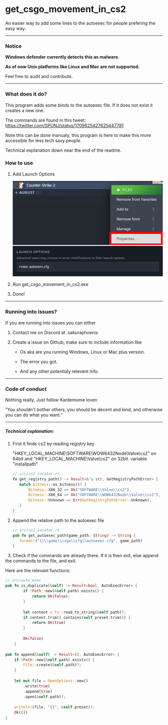 # get_csgo_movement_in_cs2

An easier way to add some lines to the autoexec for people prefering the easy way.

---

### **Notice**

**Windows defender currently detects this as malware.**

**As of now Unix platforms like Linux and Mac are not supported.**

Feel free to audit and contribute.

---

### What does it do?

This program adds some binds to the autoexec file.
If it does not exist it creates a new one.

The commands are found in this tweet: https://twitter.com/SPUNJ/status/1709625427625447781

Note this can be done manualy, this program is here to make this more accessible for less tech savy people.

Technical explanation down near the end of the readme.

### How to use

1. Add Launch Options
   
   ![Open Properties](/images/ClickProperties.png)
   ![Launch options](/images/LaunchOptions.png)

2. Run get_csgo_movement_in_cs2.exe

3. Done!

---

### Running into issues?

If you are running into issues you can either

1. Contact me on Discord at .sakuraphoenix

2. Create a issue on Github, make sure to include information like
   
   - Os aka are you running Windows, Linux or Mac plus version.
   
   - The error you got.
   
   - And any other potentialy relevent info.

---

### Code of conduct

Nothing really, Just follow Kardemome loven

"You shouldn't bother others, you should be decent and kind, and otherwise you can do what you want."

---


##### Technical explanation:

1. First it finds cs2 by reading registry key
   
   "HKEY_LOCAL_MACHINE\SOFTWARE\WOW6432Node\Valve\cs2" on 64bit and "HKEY_LOCAL_MACHINE\Valve\cs2" on 32bit. variable "installpath"
   
   ```rust
   // src/cs2_locator.rs
   fn get_registry_path() -> Result<&'s str, GetRegistryPathError> {
      match bitness::os_bitness()? {
          Bitness::X86_32 => Ok("SOFTWARE\\Valve\\cs2"),
          Bitness::X86_64 => Ok("SOFTWARE\\WOW6432Node\\Valve\\cs2"),
          Bitness::Unknown => Err(GetRegistryPathError::Unknown),
      }
   }
   ```

2. Append the relative path to the autoexec file
   
   ```rust
   // src/cs2_locator.rs
   pub fn get_autoexec_path(game_path: String) -> String {
      format!("{}\\game\\csgo\\cfg\\autoexec.cfg", game_path)
   }
   ```

  3. Check if the commands are already there. If it is then exit, else append the commands to the file, and exit.

Here are the relevant functions:

```rust
// src/auto_exec
pub fn is_duplicate(&self) -> Result<bool, AutoExecError> {
        if !Path::new(&self.path).exists() {
            return Ok(false);
        }

        let content = fs::read_to_string(&self.path)?;
        if content.trim().contains(self.preset.trim()) {
            return Ok(true)
        }

        Ok(false)
    }

pub fn append(&self) -> Result<(), AutoExecError> {
    if !Path::new(&self.path).exists() {
        File::create(&self.path)?;
    }

    let mut file = OpenOptions::new()
        .write(true)
        .append(true)
        .open(&self.path)?;

    writeln!(file, "{}", &self.preset)?;
    Ok(())
}
```
